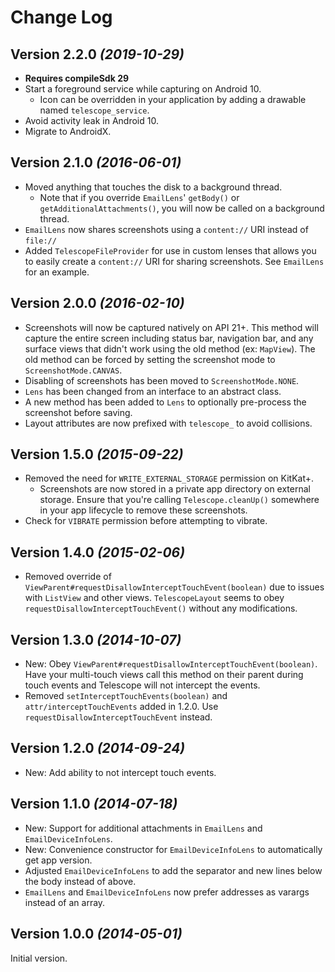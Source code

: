 Change Log
==========

Version 2.2.0 *(2019-10-29)*
----------------------------

* **Requires compileSdk 29**
* Start a foreground service while capturing on Android 10.
  * Icon can be overridden in your application by adding a drawable named `telescope_service`.
* Avoid activity leak in Android 10.
* Migrate to AndroidX.

Version 2.1.0 *(2016-06-01)*
----------------------------

* Moved anything that touches the disk to a background thread.
  * Note that if you override `EmailLens`' `getBody()` or `getAdditionalAttachments()`, you will now
    be called on a background thread.
* `EmailLens` now shares screenshots using a `content://` URI instead of `file://`
* Added `TelescopeFileProvider` for use in custom lenses that allows you to easily create a
`content://` URI for sharing screenshots. See `EmailLens` for an example.

Version 2.0.0 *(2016-02-10)*
----------------------------

* Screenshots will now be captured natively on API 21+. This method will capture the entire screen
including status bar, navigation bar, and any surface views that didn't work using the old method
(ex: `MapView`). The old method can be forced by setting the screenshot mode to
`ScreenshotMode.CANVAS`.
* Disabling of screenshots has been moved to `ScreenshotMode.NONE`.
* `Lens` has been changed from an interface to an abstract class.
* A new method has been added to `Lens` to optionally pre-process the screenshot before saving.
* Layout attributes are now prefixed with `telescope_` to avoid collisions.

Version 1.5.0 *(2015-09-22)*
----------------------------

* Removed the need for `WRITE_EXTERNAL_STORAGE` permission on KitKat+.
  * Screenshots are now stored in a private app directory on external storage. Ensure that you're
    calling `Telescope.cleanUp()` somewhere in your app lifecycle to remove these screenshots.
* Check for `VIBRATE` permission before attempting to vibrate.

Version 1.4.0 *(2015-02-06)*
----------------------------

* Removed override of `ViewParent#requestDisallowInterceptTouchEvent(boolean)` due to issues with
`ListView` and other views. `TelescopeLayout` seems to obey `requestDisallowInterceptTouchEvent()`
without any modifications.

Version 1.3.0 *(2014-10-07)*
----------------------------

* New: Obey `ViewParent#requestDisallowInterceptTouchEvent(boolean)`. Have your multi-touch views
call this method on their parent during touch events and Telescope will not intercept the events.
* Removed `setInterceptTouchEvents(boolean)` and `attr/interceptTouchEvents` added in 1.2.0. Use
`requestDisallowInterceptTouchEvent` instead.

Version 1.2.0 *(2014-09-24)*
----------------------------

* New: Add ability to not intercept touch events.

Version 1.1.0 *(2014-07-18)*
----------------------------

* New: Support for additional attachments in `EmailLens` and `EmailDeviceInfoLens`.
* New: Convenience constructor for `EmailDeviceInfoLens` to automatically get app version.
* Adjusted `EmailDeviceInfoLens` to add the separator and new lines below the body instead of above.
* `EmailLens` and `EmailDeviceInfoLens` now prefer addresses as varargs instead of an array.

Version 1.0.0 *(2014-05-01)*
----------------------------

Initial version.
